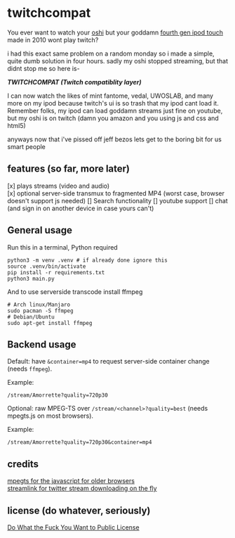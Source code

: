 # twitchcompat 

You ever want to watch your [oshi](https://twitch.tv/Amorrette) but your goddamn [fourth gen ipod touch](https://en.wikipedia.org/wiki/IPod_Touch_(4th_generation)) made in 2010 wont play twitch?

i had this exact same problem on a random monday so i made a simple, quite dumb solution in four hours. sadly my oshi stopped streaming, but that didnt stop me so here is-

***TWITCHCOMPAT (Twitch compatiblity layer)***

I can now watch the likes of mint fantome, vedal, UWOSLAB, and many more on my ipod because twitch's ui is so trash that my ipod cant load it. Remember folks, my ipod can load goddamn streams just fine on youtube, but my oshi is on twitch (damn you amazon and you using js and css and html5)

anyways now that i've pissed off jeff bezos lets get to the boring bit for us smart people

## features (so far, more later)

[x] plays streams (video and audio)  
[x] optional server-side transmux to fragmented MP4 (worst case, browser doesn't support js needed) 
[] Search functionality
[] youtube support
[] chat (and sign in on another device in case yours can't)  
 

## General usage
Run this in a terminal, Python required

```
python3 -m venv .venv # if already done ignore this
source .venv/bin/activate 
pip install -r requirements.txt
python3 main.py
```
And to use serverside transcode install ffmpeg

```
# Arch linux/Manjaro
sudo pacman -S ffmpeg
# Debian/Ubuntu
sudo apt-get install ffmpeg
```

## Backend usage

Default: have `&container=mp4` to request server-side container change (needs `ffmpeg`).

Example:
```
/stream/Amorrette?quality=720p30
```


Optional: raw MPEG-TS over `/stream/<channel>?quality=best` (needs mpegts.js on most browsers).  

Example:
```
/stream/Amorrette?quality=720p30&container=mp4
```

## credits

[mpegts for the javascript for older browsers](https://www.npmjs.com/package/mpegts.js/v/latest)  
[streamlink for twitter stream downloading on the fly](https://github.com/streamlink/streamlink)

## license (do whatever, seriously)
[Do What the Fuck You Want to Public License](https://www.wtfpl.net)